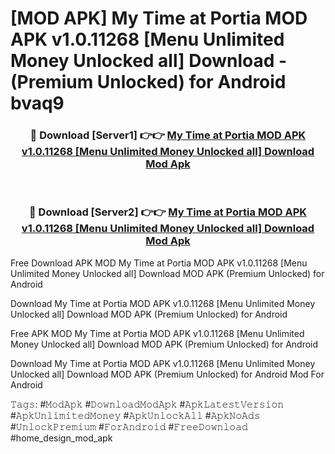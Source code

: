 # [MOD APK] My Time at Portia MOD APK v1.0.11268 [Menu Unlimited Money Unlocked all] Download - (Premium Unlocked) for Android bvaq9



<div align="center">
<h3>🔴 Download [Server1] 👉👉 <a href="https://momento.my/?title=My_Time_at_Portia_MOD_APK_v1.0.11268_[Menu_Unlimited_Money_Unlocked_all]_Download">My Time at Portia MOD APK v1.0.11268 [Menu Unlimited Money Unlocked all] Download Mod Apk</a></h3><br>

<h3>🔴 Download [Server2] 👉👉 <a href="https://momento.my/?title=My_Time_at_Portia_MOD_APK_v1.0.11268_[Menu_Unlimited_Money_Unlocked_all]_Download">My Time at Portia MOD APK v1.0.11268 [Menu Unlimited Money Unlocked all] Download Mod Apk</a></h3>
</div>



Free Download APK MOD My Time at Portia MOD APK v1.0.11268 [Menu Unlimited Money Unlocked all] Download MOD APK (Premium Unlocked) for Android

Download My Time at Portia MOD APK v1.0.11268 [Menu Unlimited Money Unlocked all] Download MOD APK (Premium Unlocked) for Android

Free APK MOD My Time at Portia MOD APK v1.0.11268 [Menu Unlimited Money Unlocked all] Download MOD APK (Premium Unlocked) for Android

Download My Time at Portia MOD APK v1.0.11268 [Menu Unlimited Money Unlocked all] Download MOD APK (Premium Unlocked) for Android Mod For Android

𝚃𝚊𝚐𝚜: #𝙼𝚘𝚍𝙰𝚙𝚔 #𝙳𝚘𝚠𝚗𝚕𝚘𝚊𝚍𝙼𝚘𝚍𝙰𝚙𝚔 #𝙰𝚙𝚔𝙻𝚊𝚝𝚎𝚜𝚝𝚅𝚎𝚛𝚜𝚒𝚘𝚗 #𝙰𝚙𝚔𝚄𝚗𝚕𝚒𝚖𝚒𝚝𝚎𝚍𝙼𝚘𝚗𝚎𝚢 #𝙰𝚙𝚔𝚄𝚗𝚕𝚘𝚌𝚔𝙰𝚕𝚕 #𝙰𝚙𝚔𝙽𝚘𝙰𝚍𝚜 #𝚄𝚗𝚕𝚘𝚌𝚔𝙿𝚛𝚎𝚖𝚒𝚞𝚖 #𝙵𝚘𝚛𝙰𝚗𝚍𝚛𝚘𝚒𝚍 #𝙵𝚛𝚎𝚎𝙳𝚘𝚠𝚗𝚕𝚘𝚊𝚍 #home_design_mod_apk
